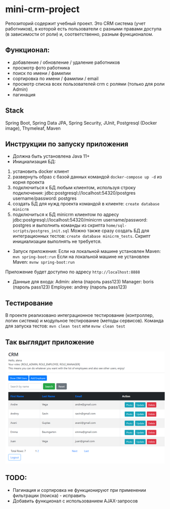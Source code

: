 # mini-crm-project
Репозиторий содержит учебный проект. Это CRM система (учет работников), в которой есть пользователи с разными правами доступа (в зависимости от роли) и, соответственно, разным функционалом.

## Функционал:
- добавление / обновление / удаление работников
- просмотр фото работника
- поиск по имени / фамилии
- сортировка по имени / фамилии / email
- просмотр списка всех пользователей crm с ролями (только для роли Admin)
- пагинация

## Stack
Spring Boot, Spring Data JPA, Spring Security, JUnit, Postgresql (Docker image), Thymeleaf, Maven

## Инструкции по запуску приложения
- Должна быть установлена Java 11+
- Инициализация БД:
1. установить docker клиент
2. развернуть образ с базой данных командой ``` docker-compose up -d ``` из корня проекта
3. подключиться к БД любым клиентом, используя строку подключения: jdbc:postgresql://localhost:54320/postgres username/password: postgres
4. создать БД для нужд проекта командой в клиенте: ``` create database minicrm ```
5. подключиться к БД minicrm клиентом по адресу jdbc:postgresql://localhost:54320/minicrm username/password: postgres и выполнить команды из скрипта ``` home/sql-scripts/postgres_init.sql ```
Можно также сразу создать БД для интеграционных тестов: ``` create database minicrm_tests ```. Скрипт инициализации выполнять не требуется.

- Запуск приложения: 
Если на локальной машине установлен Maven: ``` mvn spring-boot:run ``` 
Если на локальной машине не установлен Maven: ``` mvnw spring-boot:run ```

Приложение будет доступно по адресу ``` http://localhost:8888 ```

- Данные для входа: 
Admin: alena (пароль pass123) 
Manager: boris (пароль pass123) 
Employee: andrey (пароль pass123)

## Тестирование
В проекте реализовано интеграционное тестирование (контроллер, логин система) и модульное тестирование (методы сервисов). 
Команда для запуска тестов: ``` mvn clean test ``` или ``` mvnw clean test ```

## Так выглядит приложение

![alt text](crm-screenshot.png "crm-screenshot")

## TODO:
- Пагинация и сортировка не функционируют при применении фильтрации (поиска) - исправить
- Добавить функционал с использованием AJAX-запросов
